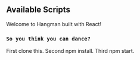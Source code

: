 ## Available Scripts

Welcome to Hangman built with React!

### `So you think you can dance?`

First clone this.
Second npm install.
Third npm start.
